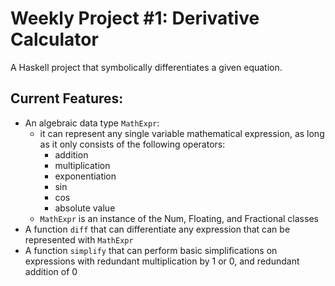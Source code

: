 # Weekly Project #1: Derivative Calculator

A Haskell project that symbolically differentiates a given equation.

## Current Features:
- An algebraic data type `MathExpr`:
    - it can represent any single variable mathematical expression, as long as it only consists of the following operators:
        - addition
        - multiplication
        - exponentiation
        - sin
        - cos
        - absolute value
    - `MathExpr` is an instance of the Num, Floating, and Fractional classes
- A function `diff` that can differentiate any expression that can be represented with `MathExpr`
- A function `simplify` that can perform basic simplifications on expressions with redundant multiplication by 1 or 0, and redundant addition of 0
